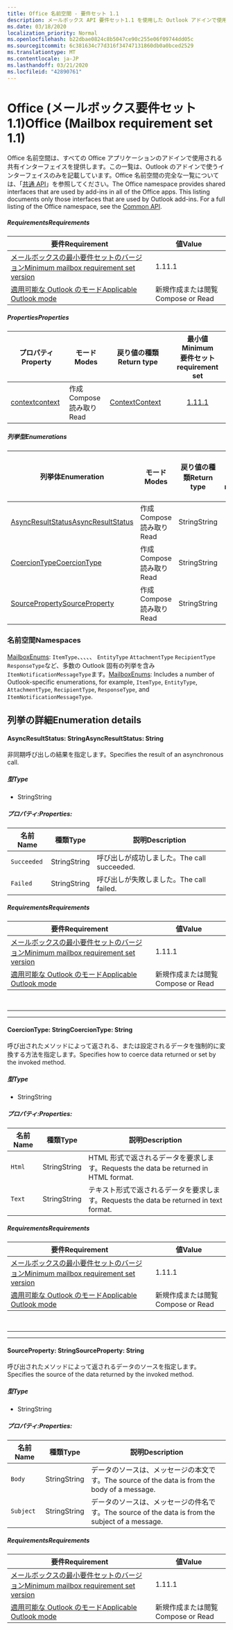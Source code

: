 ```yaml
---
title: Office 名前空間 - 要件セット 1.1
description: メールボックス API 要件セット1.1 を使用した Outlook アドインで使用可能な Office 名前空間メンバー。
ms.date: 03/18/2020
localization_priority: Normal
ms.openlocfilehash: b22dbae0824c8b5047ce90c255e06f09744dd05c
ms.sourcegitcommit: 6c381634c77d316f34747131860db0a0bced2529
ms.translationtype: MT
ms.contentlocale: ja-JP
ms.lasthandoff: 03/21/2020
ms.locfileid: "42890761"
---
```

# <a name="office-mailbox-requirement-set-11"></a><span data-ttu-id="55178-103">Office (メールボックス要件セット 1.1)</span><span class="sxs-lookup"><span data-stu-id="55178-103">Office (Mailbox requirement set 1.1)</span></span>

<span data-ttu-id="55178-p101">Office 名前空間は、すべての Office アプリケーションのアドインで使用される共有インターフェイスを提供します。この一覧は、Outlook のアドインで使うインターフェイスのみを記載しています。Office 名前空間の完全な一覧については、「[共通 API](/javascript/api/office)」を参照してください。</span><span class="sxs-lookup"><span data-stu-id="55178-p101">The Office namespace provides shared interfaces that are used by add-ins in all of the Office apps. This listing documents only those interfaces that are used by Outlook add-ins. For a full listing of the Office namespace, see the [Common API](/javascript/api/office).</span></span>

##### <a name="requirements"></a><span data-ttu-id="55178-106">Requirements</span><span class="sxs-lookup"><span data-stu-id="55178-106">Requirements</span></span>

|<span data-ttu-id="55178-107">要件</span><span class="sxs-lookup"><span data-stu-id="55178-107">Requirement</span></span>| <span data-ttu-id="55178-108">値</span><span class="sxs-lookup"><span data-stu-id="55178-108">Value</span></span>|
|---|---|
|[<span data-ttu-id="55178-109">メールボックスの最小要件セットのバージョン</span><span class="sxs-lookup"><span data-stu-id="55178-109">Minimum mailbox requirement set version</span></span>](../../requirement-sets/outlook-api-requirement-sets.md)| <span data-ttu-id="55178-110">1.1</span><span class="sxs-lookup"><span data-stu-id="55178-110">1.1</span></span>|
|[<span data-ttu-id="55178-111">適用可能な Outlook のモード</span><span class="sxs-lookup"><span data-stu-id="55178-111">Applicable Outlook mode</span></span>](../../../outlook/outlook-add-ins-overview.md#extension-points)| <span data-ttu-id="55178-112">新規作成または閲覧</span><span class="sxs-lookup"><span data-stu-id="55178-112">Compose or Read</span></span>|

##### <a name="properties"></a><span data-ttu-id="55178-113">Properties</span><span class="sxs-lookup"><span data-stu-id="55178-113">Properties</span></span>

| <span data-ttu-id="55178-114">プロパティ</span><span class="sxs-lookup"><span data-stu-id="55178-114">Property</span></span> | <span data-ttu-id="55178-115">モード</span><span class="sxs-lookup"><span data-stu-id="55178-115">Modes</span></span> | <span data-ttu-id="55178-116">戻り値の種類</span><span class="sxs-lookup"><span data-stu-id="55178-116">Return type</span></span> | <span data-ttu-id="55178-117">最小値</span><span class="sxs-lookup"><span data-stu-id="55178-117">Minimum</span></span><br><span data-ttu-id="55178-118">要件セット</span><span class="sxs-lookup"><span data-stu-id="55178-118">requirement set</span></span> |
|---|---|---|:---:|
| [<span data-ttu-id="55178-119">context</span><span class="sxs-lookup"><span data-stu-id="55178-119">context</span></span>](office.context.md) | <span data-ttu-id="55178-120">作成</span><span class="sxs-lookup"><span data-stu-id="55178-120">Compose</span></span><br><span data-ttu-id="55178-121">読み取り</span><span class="sxs-lookup"><span data-stu-id="55178-121">Read</span></span> | [<span data-ttu-id="55178-122">Context</span><span class="sxs-lookup"><span data-stu-id="55178-122">Context</span></span>](/javascript/api/office/office.context?view=outlook-js-1.1) | [<span data-ttu-id="55178-123">1.1</span><span class="sxs-lookup"><span data-stu-id="55178-123">1.1</span></span>](../requirement-set-1.1/outlook-requirement-set-1.1.md) |

##### <a name="enumerations"></a><span data-ttu-id="55178-124">列挙型</span><span class="sxs-lookup"><span data-stu-id="55178-124">Enumerations</span></span>

| <span data-ttu-id="55178-125">列挙体</span><span class="sxs-lookup"><span data-stu-id="55178-125">Enumeration</span></span> | <span data-ttu-id="55178-126">モード</span><span class="sxs-lookup"><span data-stu-id="55178-126">Modes</span></span> | <span data-ttu-id="55178-127">戻り値の種類</span><span class="sxs-lookup"><span data-stu-id="55178-127">Return type</span></span> | <span data-ttu-id="55178-128">最小値</span><span class="sxs-lookup"><span data-stu-id="55178-128">Minimum</span></span><br><span data-ttu-id="55178-129">要件セット</span><span class="sxs-lookup"><span data-stu-id="55178-129">requirement set</span></span> |
|---|---|---|:---:|
| [<span data-ttu-id="55178-130">AsyncResultStatus</span><span class="sxs-lookup"><span data-stu-id="55178-130">AsyncResultStatus</span></span>](#asyncresultstatus-string) | <span data-ttu-id="55178-131">作成</span><span class="sxs-lookup"><span data-stu-id="55178-131">Compose</span></span><br><span data-ttu-id="55178-132">読み取り</span><span class="sxs-lookup"><span data-stu-id="55178-132">Read</span></span> | <span data-ttu-id="55178-133">String</span><span class="sxs-lookup"><span data-stu-id="55178-133">String</span></span> | [<span data-ttu-id="55178-134">1.1</span><span class="sxs-lookup"><span data-stu-id="55178-134">1.1</span></span>](../requirement-set-1.1/outlook-requirement-set-1.1.md) |
| [<span data-ttu-id="55178-135">CoercionType</span><span class="sxs-lookup"><span data-stu-id="55178-135">CoercionType</span></span>](#coerciontype-string) | <span data-ttu-id="55178-136">作成</span><span class="sxs-lookup"><span data-stu-id="55178-136">Compose</span></span><br><span data-ttu-id="55178-137">読み取り</span><span class="sxs-lookup"><span data-stu-id="55178-137">Read</span></span> | <span data-ttu-id="55178-138">String</span><span class="sxs-lookup"><span data-stu-id="55178-138">String</span></span> | [<span data-ttu-id="55178-139">1.1</span><span class="sxs-lookup"><span data-stu-id="55178-139">1.1</span></span>](../requirement-set-1.1/outlook-requirement-set-1.1.md) |
| [<span data-ttu-id="55178-140">SourceProperty</span><span class="sxs-lookup"><span data-stu-id="55178-140">SourceProperty</span></span>](#sourceproperty-string) | <span data-ttu-id="55178-141">作成</span><span class="sxs-lookup"><span data-stu-id="55178-141">Compose</span></span><br><span data-ttu-id="55178-142">読み取り</span><span class="sxs-lookup"><span data-stu-id="55178-142">Read</span></span> | <span data-ttu-id="55178-143">String</span><span class="sxs-lookup"><span data-stu-id="55178-143">String</span></span> | [<span data-ttu-id="55178-144">1.1</span><span class="sxs-lookup"><span data-stu-id="55178-144">1.1</span></span>](../requirement-set-1.1/outlook-requirement-set-1.1.md) |

### <a name="namespaces"></a><span data-ttu-id="55178-145">名前空間</span><span class="sxs-lookup"><span data-stu-id="55178-145">Namespaces</span></span>

<span data-ttu-id="55178-146">[MailboxEnums](/javascript/api/outlook/office.mailboxenums.attachmentcontentformat?view=outlook-js-1.1): `ItemType`、、、、、 `EntityType` `AttachmentType` `RecipientType` `ResponseType`など、多数の Outlook 固有の列挙を含み`ItemNotificationMessageType`ます。</span><span class="sxs-lookup"><span data-stu-id="55178-146">[MailboxEnums](/javascript/api/outlook/office.mailboxenums.attachmentcontentformat?view=outlook-js-1.1): Includes a number of Outlook-specific enumerations, for example, `ItemType`, `EntityType`, `AttachmentType`, `RecipientType`, `ResponseType`, and `ItemNotificationMessageType`.</span></span>

## <a name="enumeration-details"></a><span data-ttu-id="55178-147">列挙の詳細</span><span class="sxs-lookup"><span data-stu-id="55178-147">Enumeration details</span></span>

#### <a name="asyncresultstatus-string"></a><span data-ttu-id="55178-148">AsyncResultStatus: String</span><span class="sxs-lookup"><span data-stu-id="55178-148">AsyncResultStatus: String</span></span>

<span data-ttu-id="55178-149">非同期呼び出しの結果を指定します。</span><span class="sxs-lookup"><span data-stu-id="55178-149">Specifies the result of an asynchronous call.</span></span>

##### <a name="type"></a><span data-ttu-id="55178-150">型</span><span class="sxs-lookup"><span data-stu-id="55178-150">Type</span></span>

*   <span data-ttu-id="55178-151">String</span><span class="sxs-lookup"><span data-stu-id="55178-151">String</span></span>

##### <a name="properties"></a><span data-ttu-id="55178-152">プロパティ:</span><span class="sxs-lookup"><span data-stu-id="55178-152">Properties:</span></span>

|<span data-ttu-id="55178-153">名前</span><span class="sxs-lookup"><span data-stu-id="55178-153">Name</span></span>| <span data-ttu-id="55178-154">種類</span><span class="sxs-lookup"><span data-stu-id="55178-154">Type</span></span>| <span data-ttu-id="55178-155">説明</span><span class="sxs-lookup"><span data-stu-id="55178-155">Description</span></span>|
|---|---|---|
|`Succeeded`| <span data-ttu-id="55178-156">String</span><span class="sxs-lookup"><span data-stu-id="55178-156">String</span></span>|<span data-ttu-id="55178-157">呼び出しが成功しました。</span><span class="sxs-lookup"><span data-stu-id="55178-157">The call succeeded.</span></span>|
|`Failed`| <span data-ttu-id="55178-158">String</span><span class="sxs-lookup"><span data-stu-id="55178-158">String</span></span>|<span data-ttu-id="55178-159">呼び出しが失敗しました。</span><span class="sxs-lookup"><span data-stu-id="55178-159">The call failed.</span></span>|

##### <a name="requirements"></a><span data-ttu-id="55178-160">Requirements</span><span class="sxs-lookup"><span data-stu-id="55178-160">Requirements</span></span>

|<span data-ttu-id="55178-161">要件</span><span class="sxs-lookup"><span data-stu-id="55178-161">Requirement</span></span>| <span data-ttu-id="55178-162">値</span><span class="sxs-lookup"><span data-stu-id="55178-162">Value</span></span>|
|---|---|
|[<span data-ttu-id="55178-163">メールボックスの最小要件セットのバージョン</span><span class="sxs-lookup"><span data-stu-id="55178-163">Minimum mailbox requirement set version</span></span>](../../requirement-sets/outlook-api-requirement-sets.md)| <span data-ttu-id="55178-164">1.1</span><span class="sxs-lookup"><span data-stu-id="55178-164">1.1</span></span>|
|[<span data-ttu-id="55178-165">適用可能な Outlook のモード</span><span class="sxs-lookup"><span data-stu-id="55178-165">Applicable Outlook mode</span></span>](../../../outlook/outlook-add-ins-overview.md#extension-points)| <span data-ttu-id="55178-166">新規作成または閲覧</span><span class="sxs-lookup"><span data-stu-id="55178-166">Compose or Read</span></span>|

<br>

---
---

#### <a name="coerciontype-string"></a><span data-ttu-id="55178-167">CoercionType: String</span><span class="sxs-lookup"><span data-stu-id="55178-167">CoercionType: String</span></span>

<span data-ttu-id="55178-168">呼び出されたメソッドによって返される、または設定されるデータを強制的に変換する方法を指定します。</span><span class="sxs-lookup"><span data-stu-id="55178-168">Specifies how to coerce data returned or set by the invoked method.</span></span>

##### <a name="type"></a><span data-ttu-id="55178-169">型</span><span class="sxs-lookup"><span data-stu-id="55178-169">Type</span></span>

*   <span data-ttu-id="55178-170">String</span><span class="sxs-lookup"><span data-stu-id="55178-170">String</span></span>

##### <a name="properties"></a><span data-ttu-id="55178-171">プロパティ:</span><span class="sxs-lookup"><span data-stu-id="55178-171">Properties:</span></span>

|<span data-ttu-id="55178-172">名前</span><span class="sxs-lookup"><span data-stu-id="55178-172">Name</span></span>| <span data-ttu-id="55178-173">種類</span><span class="sxs-lookup"><span data-stu-id="55178-173">Type</span></span>| <span data-ttu-id="55178-174">説明</span><span class="sxs-lookup"><span data-stu-id="55178-174">Description</span></span>|
|---|---|---|
|`Html`| <span data-ttu-id="55178-175">String</span><span class="sxs-lookup"><span data-stu-id="55178-175">String</span></span>|<span data-ttu-id="55178-176">HTML 形式で返されるデータを要求します。</span><span class="sxs-lookup"><span data-stu-id="55178-176">Requests the data be returned in HTML format.</span></span>|
|`Text`| <span data-ttu-id="55178-177">String</span><span class="sxs-lookup"><span data-stu-id="55178-177">String</span></span>|<span data-ttu-id="55178-178">テキスト形式で返されるデータを要求します。</span><span class="sxs-lookup"><span data-stu-id="55178-178">Requests the data be returned in text format.</span></span>|

##### <a name="requirements"></a><span data-ttu-id="55178-179">Requirements</span><span class="sxs-lookup"><span data-stu-id="55178-179">Requirements</span></span>

|<span data-ttu-id="55178-180">要件</span><span class="sxs-lookup"><span data-stu-id="55178-180">Requirement</span></span>| <span data-ttu-id="55178-181">値</span><span class="sxs-lookup"><span data-stu-id="55178-181">Value</span></span>|
|---|---|
|[<span data-ttu-id="55178-182">メールボックスの最小要件セットのバージョン</span><span class="sxs-lookup"><span data-stu-id="55178-182">Minimum mailbox requirement set version</span></span>](../../requirement-sets/outlook-api-requirement-sets.md)| <span data-ttu-id="55178-183">1.1</span><span class="sxs-lookup"><span data-stu-id="55178-183">1.1</span></span>|
|[<span data-ttu-id="55178-184">適用可能な Outlook のモード</span><span class="sxs-lookup"><span data-stu-id="55178-184">Applicable Outlook mode</span></span>](../../../outlook/outlook-add-ins-overview.md#extension-points)| <span data-ttu-id="55178-185">新規作成または閲覧</span><span class="sxs-lookup"><span data-stu-id="55178-185">Compose or Read</span></span>|

<br>

---
---

#### <a name="sourceproperty-string"></a><span data-ttu-id="55178-186">SourceProperty: String</span><span class="sxs-lookup"><span data-stu-id="55178-186">SourceProperty: String</span></span>

<span data-ttu-id="55178-187">呼び出されたメソッドによって返されるデータのソースを指定します。</span><span class="sxs-lookup"><span data-stu-id="55178-187">Specifies the source of the data returned by the invoked method.</span></span>

##### <a name="type"></a><span data-ttu-id="55178-188">型</span><span class="sxs-lookup"><span data-stu-id="55178-188">Type</span></span>

*   <span data-ttu-id="55178-189">String</span><span class="sxs-lookup"><span data-stu-id="55178-189">String</span></span>

##### <a name="properties"></a><span data-ttu-id="55178-190">プロパティ:</span><span class="sxs-lookup"><span data-stu-id="55178-190">Properties:</span></span>

|<span data-ttu-id="55178-191">名前</span><span class="sxs-lookup"><span data-stu-id="55178-191">Name</span></span>| <span data-ttu-id="55178-192">種類</span><span class="sxs-lookup"><span data-stu-id="55178-192">Type</span></span>| <span data-ttu-id="55178-193">説明</span><span class="sxs-lookup"><span data-stu-id="55178-193">Description</span></span>|
|---|---|---|
|`Body`| <span data-ttu-id="55178-194">String</span><span class="sxs-lookup"><span data-stu-id="55178-194">String</span></span>|<span data-ttu-id="55178-195">データのソースは、メッセージの本文です。</span><span class="sxs-lookup"><span data-stu-id="55178-195">The source of the data is from the body of a message.</span></span>|
|`Subject`| <span data-ttu-id="55178-196">String</span><span class="sxs-lookup"><span data-stu-id="55178-196">String</span></span>|<span data-ttu-id="55178-197">データのソースは、メッセージの件名です。</span><span class="sxs-lookup"><span data-stu-id="55178-197">The source of the data is from the subject of a message.</span></span>|

##### <a name="requirements"></a><span data-ttu-id="55178-198">Requirements</span><span class="sxs-lookup"><span data-stu-id="55178-198">Requirements</span></span>

|<span data-ttu-id="55178-199">要件</span><span class="sxs-lookup"><span data-stu-id="55178-199">Requirement</span></span>| <span data-ttu-id="55178-200">値</span><span class="sxs-lookup"><span data-stu-id="55178-200">Value</span></span>|
|---|---|
|[<span data-ttu-id="55178-201">メールボックスの最小要件セットのバージョン</span><span class="sxs-lookup"><span data-stu-id="55178-201">Minimum mailbox requirement set version</span></span>](../../requirement-sets/outlook-api-requirement-sets.md)| <span data-ttu-id="55178-202">1.1</span><span class="sxs-lookup"><span data-stu-id="55178-202">1.1</span></span>|
|[<span data-ttu-id="55178-203">適用可能な Outlook のモード</span><span class="sxs-lookup"><span data-stu-id="55178-203">Applicable Outlook mode</span></span>](../../../outlook/outlook-add-ins-overview.md#extension-points)| <span data-ttu-id="55178-204">新規作成または閲覧</span><span class="sxs-lookup"><span data-stu-id="55178-204">Compose or Read</span></span>|